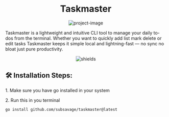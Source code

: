 <h1 align="center" id="title">Taskmaster</h1>

<p align="center"><img src="https://socialify.git.ci/subsavage/Taskmaster/image?custom_description=A+fast+and+minimal+command-line+task+manager+built+with+Go.&amp;description=1&amp;font=Raleway&amp;language=1&amp;name=1&amp;owner=1&amp;pattern=Formal+Invitation&amp;theme=Dark" alt="project-image"></p>

<p id="description">Taskmaster is a lightweight and intuitive CLI tool to manage your daily to-dos from the terminal. Whether you want to quickly add list mark delete or edit tasks Taskmaster keeps it simple local and lightning-fast — no sync no bloat just pure productivity.</p>

<p align="center"><img src="https://img.shields.io/badge/Go-00ADD8?logo=Go&amp;logoColor=white&amp;style=for-the-badge" alt="shields"></p>

<h2>🛠️ Installation Steps:</h2>

<p>1. Make sure you have go installed in your system</p>

<p>2. Run this in you terminal</p>

```
go install github.com/subsavage/taskmaster@latest
```
